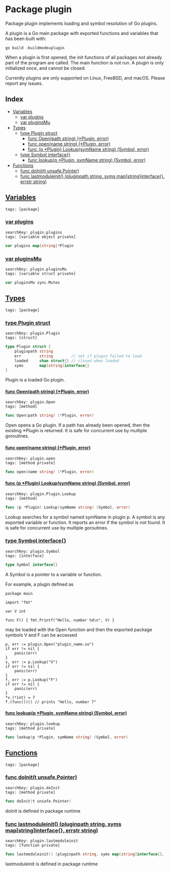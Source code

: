 # Package plugin

Package plugin implements loading and symbol resolution of Go plugins. 

A plugin is a Go main package with exported functions and variables that has been built with: 

```
go build -buildmode=plugin

```
When a plugin is first opened, the init functions of all packages not already part of the program are called. The main function is not run. A plugin is only initialized once, and cannot be closed. 

Currently plugins are only supported on Linux, FreeBSD, and macOS. Please report any issues. 

## Index

* [Variables](#var)
    * [var plugins](#plugins)
    * [var pluginsMu](#pluginsMu)
* [Types](#type)
    * [type Plugin struct](#Plugin)
        * [func Open(path string) (*Plugin, error)](#Open)
        * [func open(name string) (*Plugin, error)](#open)
        * [func (p *Plugin) Lookup(symName string) (Symbol, error)](#Plugin.Lookup)
    * [type Symbol interface{}](#Symbol)
        * [func lookup(p *Plugin, symName string) (Symbol, error)](#lookup)
* [Functions](#func)
    * [func doInit(t unsafe.Pointer)](#doInit)
    * [func lastmoduleinit() (pluginpath string, syms map[string]interface{}, errstr string)](#lastmoduleinit)


## <a id="var" href="#var">Variables</a>

```
tags: [package]
```

### <a id="plugins" href="#plugins">var plugins</a>

```
searchKey: plugin.plugins
tags: [variable object private]
```

```Go
var plugins map[string]*Plugin
```

### <a id="pluginsMu" href="#pluginsMu">var pluginsMu</a>

```
searchKey: plugin.pluginsMu
tags: [variable struct private]
```

```Go
var pluginsMu sync.Mutex
```

## <a id="type" href="#type">Types</a>

```
tags: [package]
```

### <a id="Plugin" href="#Plugin">type Plugin struct</a>

```
searchKey: plugin.Plugin
tags: [struct]
```

```Go
type Plugin struct {
	pluginpath string
	err        string        // set if plugin failed to load
	loaded     chan struct{} // closed when loaded
	syms       map[string]interface{}
}
```

Plugin is a loaded Go plugin. 

#### <a id="Open" href="#Open">func Open(path string) (*Plugin, error)</a>

```
searchKey: plugin.Open
tags: [method]
```

```Go
func Open(path string) (*Plugin, error)
```

Open opens a Go plugin. If a path has already been opened, then the existing *Plugin is returned. It is safe for concurrent use by multiple goroutines. 

#### <a id="open" href="#open">func open(name string) (*Plugin, error)</a>

```
searchKey: plugin.open
tags: [method private]
```

```Go
func open(name string) (*Plugin, error)
```

#### <a id="Plugin.Lookup" href="#Plugin.Lookup">func (p *Plugin) Lookup(symName string) (Symbol, error)</a>

```
searchKey: plugin.Plugin.Lookup
tags: [method]
```

```Go
func (p *Plugin) Lookup(symName string) (Symbol, error)
```

Lookup searches for a symbol named symName in plugin p. A symbol is any exported variable or function. It reports an error if the symbol is not found. It is safe for concurrent use by multiple goroutines. 

### <a id="Symbol" href="#Symbol">type Symbol interface{}</a>

```
searchKey: plugin.Symbol
tags: [interface]
```

```Go
type Symbol interface{}
```

A Symbol is a pointer to a variable or function. 

For example, a plugin defined as 

```
package main

import "fmt"

var V int

func F() { fmt.Printf("Hello, number %d\n", V) }

```
may be loaded with the Open function and then the exported package symbols V and F can be accessed 

```
p, err := plugin.Open("plugin_name.so")
if err != nil {
	panic(err)
}
v, err := p.Lookup("V")
if err != nil {
	panic(err)
}
f, err := p.Lookup("F")
if err != nil {
	panic(err)
}
*v.(*int) = 7
f.(func())() // prints "Hello, number 7"

```
#### <a id="lookup" href="#lookup">func lookup(p *Plugin, symName string) (Symbol, error)</a>

```
searchKey: plugin.lookup
tags: [method private]
```

```Go
func lookup(p *Plugin, symName string) (Symbol, error)
```

## <a id="func" href="#func">Functions</a>

```
tags: [package]
```

### <a id="doInit" href="#doInit">func doInit(t unsafe.Pointer)</a>

```
searchKey: plugin.doInit
tags: [method private]
```

```Go
func doInit(t unsafe.Pointer)
```

doInit is defined in package runtime 

### <a id="lastmoduleinit" href="#lastmoduleinit">func lastmoduleinit() (pluginpath string, syms map[string]interface{}, errstr string)</a>

```
searchKey: plugin.lastmoduleinit
tags: [function private]
```

```Go
func lastmoduleinit() (pluginpath string, syms map[string]interface{}, errstr string)
```

lastmoduleinit is defined in package runtime 

